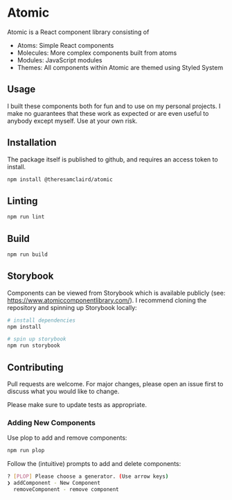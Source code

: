 # Atomic
Atomic is a React component library consisting of

- Atoms: Simple React components
- Molecules: More complex components built from atoms
- Modules: JavaScript modules
- Themes: All components within Atomic are themed using Styled System

## Usage

I built these components both for fun and to use on my personal projects. I make no guarantees that these work as expected or are even useful to anybody except myself. Use at your own risk.

## Installation

The package itself is published to github, and requires an access token to install.

```bash
npm install @theresamclaird/atomic
```

## Linting

```bash
npm run lint
```

## Build

```bash
npm run build
```

## Storybook

Components can be viewed from Storybook which is available publicly (see: https://www.atomiccomponentlibrary.com/). I recommend cloning the repository and spinning up Storybook locally:

```bash
# install dependencies
npm install

# spin up storybook
npm run storybook
```

## Contributing

Pull requests are welcome. For major changes, please open an issue first
to discuss what you would like to change.

Please make sure to update tests as appropriate.

### Adding New Components

Use plop to add and remove components:

```bash
npm run plop
```

Follow the (intuitive) prompts to add and delete components:

```bash
? [PLOP] Please choose a generator. (Use arrow keys)
❯ addComponent - New Component 
  removeComponent - remove component 
```
